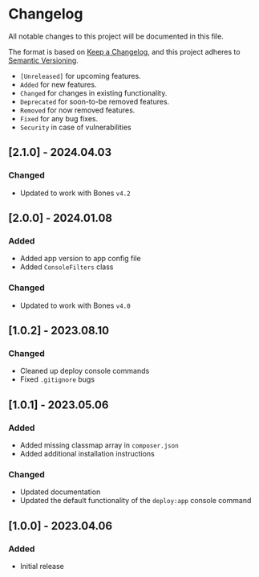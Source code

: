 # Changelog

All notable changes to this project will be documented in this file.

The format is based on [Keep a Changelog](https://keepachangelog.com/en/1.0.0/),
and this project adheres to [Semantic Versioning](https://semver.org/spec/v2.0.0.html).

- `[Unreleased]` for upcoming features.
- `Added` for new features.
- `Changed` for changes in existing functionality.
- `Deprecated` for soon-to-be removed features.
- `Removed` for now removed features.
- `Fixed` for any bug fixes.
- `Security` in case of vulnerabilities

## [2.1.0] - 2024.04.03

### Changed

- Updated to work with Bones `v4.2`

## [2.0.0] - 2024.01.08

### Added

- Added app version to app config file
- Added `ConsoleFilters` class

### Changed

- Updated to work with Bones `v4.0`

## [1.0.2] - 2023.08.10

### Changed

- Cleaned up deploy console commands
- Fixed `.gitignore` bugs

## [1.0.1] - 2023.05.06

### Added

- Added missing classmap array in `composer.json`
- Added additional installation instructions

### Changed

- Updated documentation
- Updated the default functionality of the `deploy:app` console command

## [1.0.0] - 2023.04.06

### Added

- Initial release